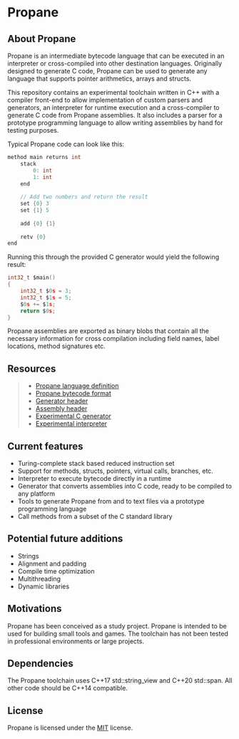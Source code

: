 # Propane

## About Propane

Propane is an intermediate bytecode language that can be executed in an interpreter or cross-compiled into other destination languages. Originally designed to generate C code, Propane can be used to generate any language that supports pointer arithmetics, arrays and structs.

This repository contains an experimental toolchain written in C++ with a compiler front-end to allow implementation of custom parsers and generators, an interpreter for runtime execution and a cross-compiler to generate C code from Propane assemblies. It also includes a parser for a prototype programming language to allow writing assemblies by hand for testing purposes.

Typical Propane code can look like this:

```c
method main returns int
	stack
    	0: int
    	1: int
	end
    
	// Add two numbers and return the result
	set {0} 3
	set {1} 5
    
	add {0} {1}
    
	retv {0}
end
```

Running this through the provided C generator would yield the following result:

```c
int32_t $main()
{
	int32_t $0s = 3;
	int32_t $1s = 5;
	$0s += $1s;
	return $0s;
}
```

Propane assemblies are exported as binary blobs that contain all the necessary information for cross compilation including field names, label locations, method signatures etc.

## Resources

>- [Propane language definition](LANGUAGE.MD)
>- [Propane bytecode format](FORMAT.MD)
>- [Generator header](include/propane_generator.hpp)
>- [Assembly header](include/propane_runtime.hpp)
>- [Experimental C generator](src/generator_c.cpp)
>- [Experimental interpreter](src/interpreter.cpp)

## Current features

- Turing-complete stack based reduced instruction set
- Support for methods, structs, pointers, virtual calls, branches, etc.
- Interpreter to execute bytecode directly in a runtime
- Generator that converts assemblies into C code, ready to be compiled to any platform
- Tools to generate Propane from and to text files via a prototype programming language
- Call methods from a subset of the C standard library

## Potential future additions

- Strings
- Alignment and padding
- Compile time optimization
- Multithreading
- Dynamic libraries

## Motivations

Propane has been conceived as a study project. Propane is intended to be used for building small tools and games. The toolchain has not been tested in professional environments or large projects.

## Dependencies

The Propane toolchain uses C++17 std::string_view and C++20 std::span. All other code should be C++14 compatible.

## License

Propane is licensed under the [MIT](LICENSE) license.